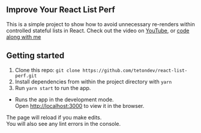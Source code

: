 ## Improve Your React List Perf

This is a simple project to show how to avoid unnecessary re-renders within controlled stateful lists in React.
Check out the video on [YouTube](https://www.youtube.com/channel/UCg4LIIdqLThnETjWcw2sEBg/), or [code along with me](https://teton.dev/v/react-list-perf)


## Getting started

1. Clone this repo: ```git clone https://github.com/tetondev/react-list-perf.git```
2. Install dependencies from within the project directory with ```yarn```
3. Run ```yarn start``` to run the app.
  - Runs the app in the development mode.<br />
    Open [http://localhost:3000](http://localhost:3000) to view it in the browser.

The page will reload if you make edits.<br />
You will also see any lint errors in the console.
